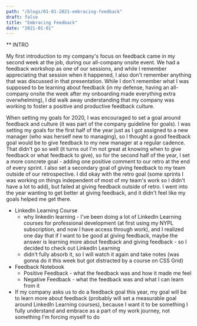 ```yaml
---
path: "/blogs/01-01-2021-embracing-feedback"
draft: false
title: "Embracing Feedback"
date: "2021-01-01"
---
```

** INTRO

My first introduction to my company's focus on feedback came in my second week at the job, during our all-company onsite event. We had a feedback workshop as one of our sessions, and while I remember appreciating that session when it happened, I also don't remember anything that was discussed in that presentation. While I don't remember what I was supposed to be learning about feedback (in my defense, having an all-company onsite the week after my onboarding made everything extra overwhelming), I did walk away understanding that my company was working to foster a positive and productive feedback culture.

When setting my goals for 2020, I was encouraged to set a goal around feedback and culture (it was part of the company guideline for goals). I was setting my goals for the first half of the year just as I got assigned to a new manager (who was herself new to managing), so I thought a good feedback goal would be to give feedback to my new manager at a regular cadence. That didn't go so well (it turns out I'm not great at knowing when to give feedback or what feedback to give), so for the second half of the year, I set a more concrete goal - adding one positive comment to our retro at the end of every sprint. I also set a secondary goal of giving feedback to my team outside of our retrospective. I did okay with the retro goal (some sprints I was working on things independent of most of my team's work so I didn't have a lot to add), but failed at giving feedback outside of retro. I went into the year wanting to get better at giving feedback, and it didn't feel like my goals helped me get there.

- LinkedIn Learning Course
  - why linkedin learning - I've been doing a lot of LinkedIn Learning courses for professional development (at first using my NYPL subscription, and now I have access through work), and I realized one day that if I want to be good at giving feedback, maybe the answer is learning more about feedback and giving feedback - so I decided to check out LinkedIn Learning
  - didn't fully absorb it, so I will watch it again and take notes (was gonna do it this week but got distracted by a course on CSS Grid)
- Feedback Notebook
  - Positive Feedback - what the feedback was and how it made me feel
  - Negative Feedback - what the feedback was and what I can learn from it
- If my company asks us to do a feedback goal this year, my goal will be to learn more about feedback (probably will set a measurable goal around LinkedIn Learning courses), because I want it to be something I fully understand and embrace as a part of my work journey, not something I'm forcing myself to do
